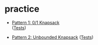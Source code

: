 # practice

* [Pattern 1: 0/1 Knapsack](https://github.com/vot-developer/practice/tree/main/src/main/java/org/algorithms/dp/educative/knapsack)  
  ([Tests](https://github.com/vot-developer/practice/tree/main/src/test/java/org/algorithms/dp/educative/knapsack))

* [Pattern 2: Unbounded Knapsack](https://github.com/vot-developer/practice/tree/main/src/main/java/org/algorithms/dp/educative/unbounded_knapsack)
  ([Tests](https://github.com/vot-developer/practice/tree/main/src/test/java/org/algorithms/dp/educative/unbounded_knapsack))
  
